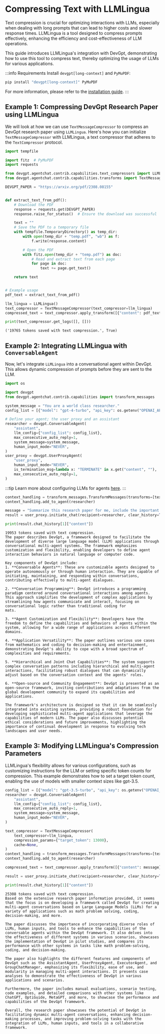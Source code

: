 # Compressing Text with LLMLingua

Text compression is crucial for optimizing interactions with LLMs, especially when dealing with long prompts that can lead to higher costs and slower response times. LLMLingua is a tool designed to compress prompts effectively, enhancing the efficiency and cost-effectiveness of LLM operations.

This guide introduces LLMLingua's integration with DevGpt, demonstrating how to use this tool to compress text, thereby optimizing the usage of LLMs for various applications.

:::info Requirements
Install `devgpt[long-context]` and `PyMuPDF`:

```bash
pip install "devgpt[long-context]" PyMuPDF
```

For more information, please refer to the [installation guide](/docs/installation/).
:::

## Example 1: Compressing DevGpt Research Paper using LLMLingua

We will look at how we can use `TextMessageCompressor` to compress an DevGpt research paper using `LLMLingua`. Here's how you can initialize `TextMessageCompressor` with LLMLingua, a text compressor that adheres to the `TextCompressor` protocol.

```python
import tempfile

import fitz  # PyMuPDF
import requests

from devgpt.agentchat.contrib.capabilities.text_compressors import LLMLingua
from devgpt.agentchat.contrib.capabilities.transforms import TextMessageCompressor

DEVGPT_PAPER = "https://arxiv.org/pdf/2308.08155"


def extract_text_from_pdf():
    # Download the PDF
    response = requests.get(DEVGPT_PAPER)
    response.raise_for_status()  # Ensure the download was successful

    text = ""
    # Save the PDF to a temporary file
    with tempfile.TemporaryDirectory() as temp_dir:
        with open(temp_dir + "temp.pdf", "wb") as f:
            f.write(response.content)

        # Open the PDF
        with fitz.open(temp_dir + "temp.pdf") as doc:
            # Read and extract text from each page
            for page in doc:
                text += page.get_text()

    return text


# Example usage
pdf_text = extract_text_from_pdf()

llm_lingua = LLMLingua()
text_compressor = TextMessageCompressor(text_compressor=llm_lingua)
compressed_text = text_compressor.apply_transform([{"content": pdf_text}])

print(text_compressor.get_logs([], []))
```

```console
('19765 tokens saved with text compression.', True)
```

## Example 2: Integrating LLMLingua with `ConversableAgent`

Now, let's integrate `LLMLingua` into a conversational agent within DevGpt. This allows dynamic compression of prompts before they are sent to the LLM.

```python
import os

import devgpt
from devgpt.agentchat.contrib.capabilities import transform_messages

system_message = "You are a world class researcher."
config_list = [{"model": "gpt-4-turbo", "api_key": os.getenv("OPENAI_API_KEY")}]

# Define your agent; the user proxy and an assistant
researcher = devgpt.ConversableAgent(
    "assistant",
    llm_config={"config_list": config_list},
    max_consecutive_auto_reply=1,
    system_message=system_message,
    human_input_mode="NEVER",
)
user_proxy = devgpt.UserProxyAgent(
    "user_proxy",
    human_input_mode="NEVER",
    is_termination_msg=lambda x: "TERMINATE" in x.get("content", ""),
    max_consecutive_auto_reply=1,
)
```

:::tip
Learn more about configuring LLMs for agents [here](/docs/topics/llm_configuration).
:::

```python
context_handling = transform_messages.TransformMessages(transforms=[text_compressor])
context_handling.add_to_agent(researcher)

message = "Summarize this research paper for me, include the important information" + pdf_text
result = user_proxy.initiate_chat(recipient=researcher, clear_history=True, message=message, silent=True)

print(result.chat_history[1]["content"])
```

```console
19953 tokens saved with text compression.
The paper describes DevGpt, a framework designed to facilitate the development of diverse large language model (LLM) applications through conversational multi-agent systems. The framework emphasizes customization and flexibility, enabling developers to define agent interaction behaviors in natural language or computer code.

Key components of DevGpt include:
1. **Conversable Agents**: These are customizable agents designed to operate autonomously or through human interaction. They are capable of initiating, maintaining, and responding within conversations, contributing effectively to multi-agent dialogues.

2. **Conversation Programming**: DevGpt introduces a programming paradigm centered around conversational interactions among agents. This approach simplifies the development of complex applications by streamlining how agents communicate and interact, focusing on conversational logic rather than traditional coding for
mats.

3. **Agent Customization and Flexibility**: Developers have the freedom to define the capabilities and behaviors of agents within the system, allowing for a wide range of applications across different domains.

4. **Application Versatility**: The paper outlines various use cases from mathematics and coding to decision-making and entertainment, demonstrating DevGpt's ability to cope with a broad spectrum of complexities and requirements.

5. **Hierarchical and Joint Chat Capabilities**: The system supports complex conversation patterns including hierarchical and multi-agent interactions, facilitating robust dialogues that can dynamically adjust based on the conversation context and the agents' roles.

6. **Open-source and Community Engagement**: DevGpt is presented as an open-source framework, inviting contributions and adaptations from the global development community to expand its capabilities and applications.

The framework's architecture is designed so that it can be seamlessly integrated into existing systems, providing a robust foundation for developing sophisticated multi-agent applications that leverage the capabilities of modern LLMs. The paper also discusses potential ethical considerations and future improvements, highlighting the importance of continual development in response to evolving tech landscapes and user needs.
```

## Example 3: Modifying LLMLingua's Compression Parameters

LLMLingua's flexibility allows for various configurations, such as customizing instructions for the LLM or setting specific token counts for compression. This example demonstrates how to set a target token count, enabling the use of models with smaller context sizes like gpt-3.5.

```python
config_list = [{"model": "gpt-3.5-turbo", "api_key": os.getenv("OPENAI_API_KEY")}]
researcher = devgpt.ConversableAgent(
    "assistant",
    llm_config={"config_list": config_list},
    max_consecutive_auto_reply=1,
    system_message=system_message,
    human_input_mode="NEVER",
)

text_compressor = TextMessageCompressor(
    text_compressor=llm_lingua,
    compression_params={"target_token": 13000},
    cache=None,
)
context_handling = transform_messages.TransformMessages(transforms=[text_compressor])
context_handling.add_to_agent(researcher)

compressed_text = text_compressor.apply_transform([{"content": message}])

result = user_proxy.initiate_chat(recipient=researcher, clear_history=True, message=message, silent=True)

print(result.chat_history[1]["content"])
```

```console
25308 tokens saved with text compression.
Based on the extensive research paper information provided, it seems that the focus is on developing a framework called DevGpt for creating multi-agent conversations based on Large Language Models (LLMs) for a variety of applications such as math problem solving, coding, decision-making, and more.

The paper discusses the importance of incorporating diverse roles of LLMs, human inputs, and tools to enhance the capabilities of the conversable agents within the DevGpt framework. It also delves into the effectiveness of different systems in various scenarios, showcases the implementation of DevGpt in pilot studies, and compares its performance with other systems in tasks like math problem-solving, coding, and decision-making.

The paper also highlights the different features and components of DevGpt such as the AssistantAgent, UserProxyAgent, ExecutorAgent, and GroupChatManager, emphasizing its flexibility, ease of use, and modularity in managing multi-agent interactions. It presents case analyses to demonstrate the effectiveness of DevGpt in various applications and scenarios.

Furthermore, the paper includes manual evaluations, scenario testing, code examples, and detailed comparisons with other systems like ChatGPT, OptiGuide, MetaGPT, and more, to showcase the performance and capabilities of the DevGpt framework.

Overall, the research paper showcases the potential of DevGpt in facilitating dynamic multi-agent conversations, enhancing decision-making processes, and improving problem-solving tasks with the integration of LLMs, human inputs, and tools in a collaborative framework.
```
